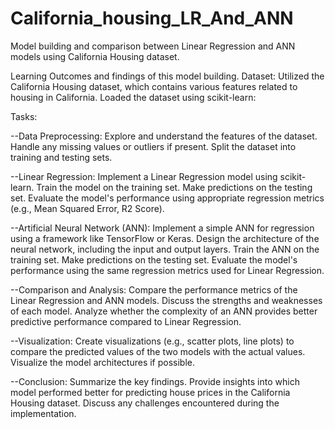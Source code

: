 # California_housing_LR_And_ANN
Model building and comparison between Linear Regression and ANN models using California Housing dataset.

Learning Outcomes and findings of this model building. 
Dataset: Utilized the California Housing dataset, which contains various features related to housing in California. Loaded the dataset using scikit-learn:

Tasks:

--Data Preprocessing:
Explore and understand the features of the dataset.
Handle any missing values or outliers if present.
Split the dataset into training and testing sets.

--Linear Regression:
Implement a Linear Regression model using scikit-learn.
Train the model on the training set.
Make predictions on the testing set.
Evaluate the model's performance using appropriate regression metrics (e.g., Mean Squared Error, R2 Score).

--Artificial Neural Network (ANN):
Implement a simple ANN for regression using a framework like TensorFlow or Keras.
Design the architecture of the neural network, including the input and output layers.
Train the ANN on the training set.
Make predictions on the testing set.
Evaluate the model's performance using the same regression metrics used for Linear Regression.

--Comparison and Analysis:
Compare the performance metrics of the Linear Regression and ANN models.
Discuss the strengths and weaknesses of each model.
Analyze whether the complexity of an ANN provides better predictive performance compared to Linear Regression.

--Visualization:
Create visualizations (e.g., scatter plots, line plots) to compare the predicted values of the two models with the actual values.
Visualize the model architectures if possible.

--Conclusion:
Summarize the key findings.
Provide insights into which model performed better for predicting house prices in the California Housing dataset.
Discuss any challenges encountered during the implementation.
